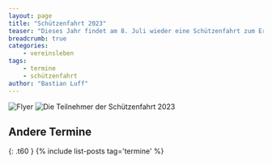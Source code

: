 ```yaml
---
layout: page
title: "Schützenfahrt 2023"
teaser: "Dieses Jahr findet am 8. Juli wieder eine Schützenfahrt zum Erlebnispark Tripsdrill statt!"
breadcrumb: true
categories:
    - vereinsleben
tags:
    - termine
    - schützenfahrt
author: "Bastian Luff"
---
```

<img src="{{ site.urlimg }}schuetzenfahrt_2023.jpg" alt="Flyer">

<img src="{{ site.urlimg }}schuetzenfahrt_2023_teilnehmer.jpeg" alt="Die Teilnehmer der Schützenfahrt 2023">

## Andere Termine
{: .t60 }
{% include list-posts tag='termine' %}

